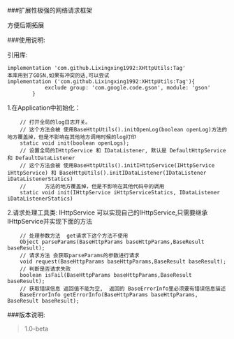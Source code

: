 ###扩展性极强的网络请求框架

方便后期拓展

###使用说明:

引用库:

    implementation 'com.github.Lixingxing1992:XHttpUtils:Tag'
    本库用到了GOSN,如果有冲突的话,可以尝试
    implementation ('com.github.Lixingxing1992:XHttpUtils:Tag'){
                exclude group: 'com.google.code.gson', module: 'gson'
            }

1.在Application中初始化：
    
        // 打开全局的log日志开关。
        // 这个方法会被 使用BaseHttpUtils().initOpenLog(boolean openLog)方法的地方覆盖掉，但是不影响在其他地方调用时候的log打印
        static void init(boolean openLogs);
        // 设置全局的IHttpService 和 IDataListener, 默认是 DefaultHttpService 和 DefaultDataListener
        // 这个方法会被 使用BaseHttpUtils().initIHttpService(IHttpService iHttpService) 和 BaseHttpUtils().initIDataListener(IDataListener iDataListenerStatics)
        //      方法的地方覆盖掉，但是不影响在其他代码中的调用
        static void init(IHttpService iHttpServiceStatics, IDataListener iDataListenerStatics) 
    
2.请求处理工具类: IHttpService 可以实现自己的IHttpService,只需要继承IHttpService并实现下面的方法
        
        // 处理参数方法  get请求下这个方法不使用
        Object parseParams(BaseHttpParams baseHttpParams,BaseResult baseResult);
        // 请求方法 会获取parseParams的参数进行请求
        void request(BaseHttpParams baseHttpParams,BaseResult baseResult);
        // 判断是否请求失败
        boolean isFail(BaseHttpParams baseHttpParams,BaseResult baseResult);
        // 获取错误信息 返回值不能为空,  返回的 BaseErrorInfo里必须要有错误信息描述
        BaseErrorInfo getErrorInfo(BaseHttpParams baseHttpParams, BaseResult baseResult);
    
###版本说明:

>1.0-beta  